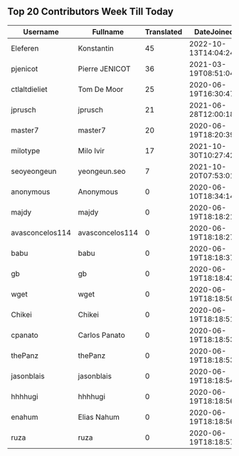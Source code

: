 ## Top 20 Contributors Week Till Today ##
|Username|Fullname|Translated|DateJoined|
|--------|--------|----------|----------|
|Eleferen|Konstantin|45|2022-10-13T14:04:24Z|
|pjenicot|Pierre JENICOT|36|2021-03-19T08:51:04.|
|ctlaltdieliet|Tom De Moor|25|2020-06-19T16:30:47Z|
|jprusch|jprusch|21|2021-06-28T12:00:18.|
|master7|master7|20|2020-06-19T18:20:39.|
|milotype|Milo Ivir|17|2021-10-30T10:27:42.|
|seoyeongeun|yeongeun.seo|7|2021-10-20T07:53:01.|
|anonymous|Anonymous|0|2020-06-10T18:34:14.|
|majdy|majdy|0|2020-06-19T18:18:21.|
|avasconcelos114|avasconcelos114|0|2020-06-19T18:18:27Z|
|babu|babu|0|2020-06-19T18:18:37.|
|gb|gb|0|2020-06-19T18:18:43.|
|wget|wget|0|2020-06-19T18:18:50Z|
|Chikei|Chikei|0|2020-06-19T18:18:51Z|
|cpanato|Carlos Panato|0|2020-06-19T18:18:53Z|
|thePanz|thePanz|0|2020-06-19T18:18:53Z|
|jasonblais|jasonblais|0|2020-06-19T18:18:54Z|
|hhhhugi|hhhhugi|0|2020-06-19T18:18:56.|
|enahum|Elias  Nahum|0|2020-06-19T18:18:56Z|
|ruza|ruza|0|2020-06-19T18:18:57.|
